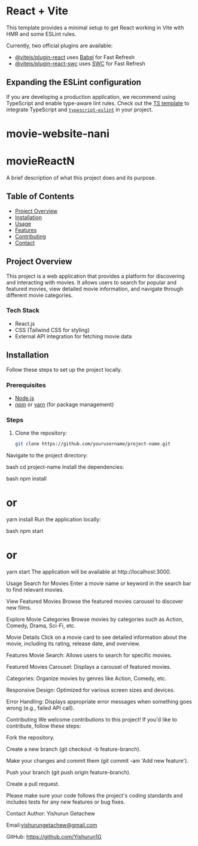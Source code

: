 # React + Vite

This template provides a minimal setup to get React working in Vite with HMR and some ESLint rules.

Currently, two official plugins are available:

- [@vitejs/plugin-react](https://github.com/vitejs/vite-plugin-react/blob/main/packages/plugin-react/README.md) uses [Babel](https://babeljs.io/) for Fast Refresh
- [@vitejs/plugin-react-swc](https://github.com/vitejs/vite-plugin-react-swc) uses [SWC](https://swc.rs/) for Fast Refresh

## Expanding the ESLint configuration

If you are developing a production application, we recommend using TypeScript and enable type-aware lint rules. Check out the [TS template](https://github.com/vitejs/vite/tree/main/packages/create-vite/template-react-ts) to integrate TypeScript and [`typescript-eslint`](https://typescript-eslint.io) in your project.
# movie-website-nani
# movieReactN

A brief description of what this project does and its purpose.

## Table of Contents

- [Project Overview](#project-overview)
- [Installation](#installation)
- [Usage](#usage)
- [Features](#features)
- [Contributing](#contributing)
- [Contact](#contact)

## Project Overview

This project is a web application that provides a platform for discovering and interacting with movies. It allows users to search for popular and featured movies, view detailed movie information, and navigate through different movie categories.

### Tech Stack

- React.js
- CSS (Tailwind CSS for styling)
- External API integration for fetching movie data

## Installation

Follow these steps to set up the project locally.

### Prerequisites

- [Node.js](https://nodejs.org/) 
- [npm](https://www.npmjs.com/) or [yarn](https://yarnpkg.com/) (for package management)

### Steps

1. Clone the repository:
   ```bash
   git clone https://github.com/yourusername/project-name.git
Navigate to the project directory:

bash
cd project-name
Install the dependencies:

bash
npm install
# or
yarn install
Run the application locally:

bash
npm start
# or
yarn start
The application will be available at http://localhost:3000.

Usage
Search for Movies
Enter a movie name or keyword in the search bar to find relevant movies.

View Featured Movies
Browse the featured movies carousel to discover new films.

Explore Movie Categories
Browse movies by categories such as Action, Comedy, Drama, Sci-Fi, etc.

Movie Details
Click on a movie card to see detailed information about the movie, including its rating, release date, and overview.

Features
Movie Search: Allows users to search for specific movies.

Featured Movies Carousel: Displays a carousel of featured movies.

Categories: Organize movies by genres like Action, Comedy, etc.

Responsive Design: Optimized for various screen sizes and devices.

Error Handling: Displays appropriate error messages when something goes wrong (e.g., failed API call).

Contributing
We welcome contributions to this project! If you'd like to contribute, follow these steps:

Fork the repository.

Create a new branch (git checkout -b feature-branch).

Make your changes and commit them (git commit -am 'Add new feature').

Push your branch (git push origin feature-branch).

Create a pull request.

Please make sure your code follows the project's coding standards and includes tests for any new features or bug fixes.

Contact
Author: Yishurun Getachew

Email:yishurungetachew@gmail.com

GitHub: https://github.com/Yishurun1G
